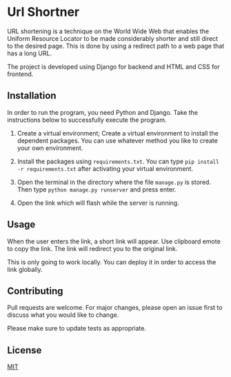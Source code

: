 # Url Shortner

URL shortening is a technique on the World Wide Web that enables the Uniform Resource Locator to be made considerably shorter and still direct to the desired page. This is done by using a redirect path to a web page that has a long URL.

The project is developed using Django for backend and HTML and CSS for frontend. 

## Installation

In order to run the program, you need Python and Django. Take the instructions below to successfully execute the program.

1) Create a virtual environment;
Create a virtual environment to install the dependent packages. You can use whatever method you like to create your own environment.

2) Install the packages using ```requirements.txt```. You can type ```pip install -r requirements.txt``` after activating your virtual environment. 

3) Open the terminal in the directory where the file ```manage.py``` is stored. Then type ```python manage.py runserver``` and press enter.

4) Open the link which will flash while the server is running. 

## Usage
When the user enters the link, a short link will appear. Use clipboard emote to copy the link. The link will redirect you to the original link. 

This is only going to work locally. You can deploy it in order to access the link globally. 

## Contributing
Pull requests are welcome. For major changes, please open an issue first to discuss what you would like to change.

Please make sure to update tests as appropriate.

## License
[MIT](https://choosealicense.com/licenses/mit/)
